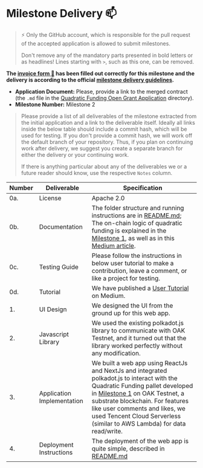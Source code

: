 # Milestone Delivery :mailbox:

> ⚡ Only the GitHub account, which is responsible for the pull request of the accepted application is allowed to submit milestones. 
> 
> Don't remove any of the mandatory parts presented in bold letters or as headlines! Lines starting with `>`, such as this one, can be removed.

**The [invoice form :pencil:](https://docs.google.com/forms/d/e/1FAIpQLSfmNYaoCgrxyhzgoKQ0ynQvnNRoTmgApz9NrMp-hd8mhIiO0A/viewform) has been filled out correctly for this milestone and the delivery is according to the official [milestone delivery guidelines](https://github.com/w3f/Grants-Program/blob/master/docs/milestone-deliverables-guidelines.md).**  

* **Application Document:** Please, provide a link to the merged contract (the `.md` file in the [Quadratic Funding Open Grant Application](https://github.com/w3f/Grants-Program/blob/master/applications/quadratic-funding.md) directory). 
* **Milestone Number:** Milestone 2

> Please provide a list of all deliverables of the milestone extracted from the initial application and a link to the deliverable itself. Ideally all links inside the below table should include a commit hash, which will be used for testing. If you don't provide a commit hash, we will work off the default branch of your repository. Thus, if you plan on continuing work after delivery, we suggest you create a separate branch for either the delivery or your continuing work. 
> 
> If there is anything particular about any of the deliverables we or a future reader should know, use the respective `Notes` column.


| Number | Deliverable | Specification |
| ------------- | ------------- | ------------- |
| 0a. | License | Apache 2.0 |
| 0b. | Documentation | The folder structure and running instructions are in [README.md](https://github.com/OAK-Foundation/quadratic-funding-webapp/blob/main/README.md); The on-chain logic of quadratic funding is explained in the [Milestone 1](https://github.com/w3f/Grant-Milestone-Delivery/blob/master/deliveries/quadratic-funding-milestone-1.md), as well as in this [Medium article](https://medium.com/oak-blockchain/tutorial-developer-walk-through-for-polkadot-quadratic-funding-pallet-649927aa1e63). |
| 0c. | Testing Guide | Please follow the instructions in below user tutorial to make a contribution, leave a comment, or like a project for testing. | 
| 0d. | Tutorial | We have published a [User Tutorial](https://medium.com/oak-blockchain/user-tutorial-of-oaks-hackathon-winning-quadratic-funding-dapp-f484fe6a506f) on Medium.
| 1. | UI Design | We designed the UI from the ground up for this web app. |
| 2. | Javascript Library | We used the existing polkadot.js library to communicate with OAK Testnet, and it turned out that the library worked perfectly without any modification. |  
| 3. | Application Implementation | We built a web app using ReactJs and NextJs and integrated polkadot.js to interact with the Quadratic Funding pallet developed in [Milestone 1](https://github.com/w3f/Grant-Milestone-Delivery/blob/master/deliveries/quadratic-funding-milestone-1.md) on OAK Testnet, a substrate blockchain. For features like user comments and likes, we used Tencent Cloud Serverless (similar to AWS Lambda) for data read/write. |  
| 4. | Deployment Instructions | The deployment of the web app is quite simple, described in [README.md](https://github.com/OAK-Foundation/quadratic-funding-webapp/blob/main/README.md) |


